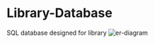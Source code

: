 # Library-Database
 SQL database designed for library
![er-diagram](https://user-images.githubusercontent.com/104433040/169621021-bf1ee561-8e34-4daa-b402-51b694935443.PNG)
